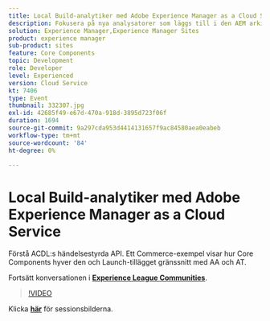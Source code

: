 ```yaml
---
title: Local Build-analytiker med Adobe Experience Manager as a Cloud Service
description: Fokusera på nya analysatorer som läggs till i den AEM arkivtypen, vilket gör det möjligt att återskapa lokala valideringar som kommer att göras i Cloud Manager driftsättningspipelines.
solution: Experience Manager,Experience Manager Sites
product: experience manager
sub-product: sites
feature: Core Components
topic: Development
role: Developer
level: Experienced
version: Cloud Service
kt: 7406
type: Event
thumbnail: 332307.jpg
exl-id: 42685f49-e67d-470a-918d-3895d723f06f
duration: 1694
source-git-commit: 9a297cda953d4414131657f9ac84580aea0eabeb
workflow-type: tm+mt
source-wordcount: '84'
ht-degree: 0%

---
```


# Local Build-analytiker med Adobe Experience Manager as a Cloud Service

Förstå ACDL:s händelsestyrda API. Ett Commerce-exempel visar hur Core Components hyver den och Launch-tillägget gränssnitt med AA och AT.

Fortsätt konversationen i **[Experience League Communities](https://adobe.ly/36Yd3v6)**.

>[!VIDEO](https://video.tv.adobe.com/v/332307/?quality=12&learn=on&hidetitle=true)

Klicka **[här](/help/adobe-developers-live/assets/local-build-analyzers-aemcs.pdf)** för sessionsbilderna.
